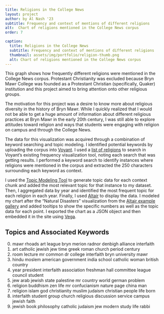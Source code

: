 ```yaml
---
title: Religions in the College News 
layout: project
author: by Al Nash '23 
subtitle: Frequency and context of mentions of different religions
alt:  Chart of religions mentioned in the College News corpus 
order: 7

caption: 
  title: Religions in the College News
  subtitle: Frequency and context of mentions of different religions
  thumbnail: assets/img/portfolio/religion-thumb.png 
  alt: Chart of religions mentioned in the College News corpus
---
```


<div id="vis"></div>

This graph shows how frequently different religions were mentioned in the College News corpus. Protestant Christianity was excluded because Bryn Mawr College was founded as a Protestant Christian (specifically, Quaker) institution and this project aimed to bring attention onto other religious groups.

The motivation for this project was a desire to know more about religious diversity in the history of Bryn Mawr. While I quickly realized that I would not be able to get a huge amount of information about different religious practices at Bryn Mawr in the early 20th century, I was still able to explore attitudes toward religion and ways that students were engaging with religion on campus and through the College News. 

The data for this visualization was acquired through a combination of keyword searching and topic modeling. I identified potential keywords by uploading the corpus into [Voyant](https://voyant-tools.org). I used a [list of religions](https://en.wikipedia.org/wiki/List_of_religions_and_spiritual_traditions) to search in Voyant’s existing frequency visualization tool, noting each search that was getting results. I performed a keyword search to identify instances where religions were mentioned in the corpus and extracted the 250 characters surrounding each keyword as context. 

I used the [Topic Modeling Tool](https://github.com/senderle/topic-modeling-tool) to generate topic data for each context chunk and added the most relevant topic for that instance to my dataset. Then, I aggregated data by year and identified the most frequent topic for each religion in each year. Finally, I used [Altair](https://altair-viz.github.io/index.html) to display the data. I modeled my chart after the “Natural Disasters” visualization from the [Altair example gallery](https://altair-viz.github.io/gallery/natural_disasters.html) and added tooltips to show the specific numbers as well as the topic data for each point. I exported the chart as a JSON object and then embedded it in the site using [Vega](https://vega.github.io).

## Topics and Associated Keywords

0. mawr rhoads art league bryn merion radnor denbigh alliance interfaith
1. art catholic jewish jew time greek roman church period century
2. room lecture mr common dr college interfaith bryn university mawr
3. hindu moslem american government india school catholic woman british country
4. year president interfaith association freshman hall committee league council student
5. jew arab jewish state palestine mr country world german problem
6. religion buddhism zen life mr confucianism nature page china man
7. religion islam god christianity muslim judaism christian people life born
8. interfaith student group church religious discussion service campus jewish faith
9. jewish book philosophy catholic judaism jew modern study life rabbi


<script type="text/javascript" src="https://cdn.jsdelivr.net/npm//vega@5"></script>
<script type="text/javascript" src="https://cdn.jsdelivr.net/npm//vega-lite@4.8.1"></script>
<script type="text/javascript" src="https://cdn.jsdelivr.net/npm//vega-embed@6"></script>
<script>
    (function(vegaEmbed) {
      var spec = {"config": {"view": {"width": 'container', "height": 'container'}}, "data": {"name": "data-91bd5213de7b17d5754417106a8c5340"}, "mark": {"type": "circle", "opacity": 0.8, "stroke": "black", "strokeWidth": 1}, "encoding": {"color": {"type": "nominal", "field": "religion", "legend": null}, "size": {"type": "quantitative", "field": "count", "legend": {"title": "Number of Mentions"}, "scale": {"range": [0, 1000]}}, "tooltip": [{"type": "quantitative", "field": "year", "title": "Year"}, {"type": "quantitative", "field": "count", "title": "Count"}, {"type": "nominal", "field": "topic", "title": "Top Topic"}], "x": {"type": "ordinal", "axis": {"labelAngle": 0}, "field": "year"}, "y": {"type": "nominal", "field": "religion"}}, "height": 500, "title": "Mentions of Non-Protestant Religions Over Time", "width": 700, "$schema": "https://vega.github.io/schema/vega-lite/v4.8.1.json", "datasets": {"data-91bd5213de7b17d5754417106a8c5340": [{"year": 1939, "religion": "Judaism", "count": 36, "topic": "5: jew arab jewish state palestine mr country world german problem"}, {"year": 1939, "religion": "Hinduism", "count": 2, "topic": "3: hindu moslem american government india school catholic woman british country"}, {"year": 1939, "religion": "Islam", "count": 2, "topic": "3: hindu moslem american government india school catholic woman british country"}, {"year": 1939, "religion": "Catholicism", "count": 4, "topic": "3: hindu moslem american government india school catholic woman british country"}, {"year": 1939, "religion": "Taoism", "count": 1, "topic": "1: art catholic jewish jew time greek roman church period century"}, {"year": 1939, "religion": "Buddhism", "count": 2, "topic": "1: art catholic jewish jew time greek roman church period century"}, {"year": 1939, "religion": "Shinto", "count": 1, "topic": "8: interfaith student group church religious discussion service campus jewish faith"}, {"year": 1917, "religion": "Catholicism", "count": 5, "topic": "0: mawr rhoads art league bryn merion radnor denbigh alliance interfaith"}, {"year": 1917, "religion": "Buddhism", "count": 1, "topic": "3: hindu moslem american government india school catholic woman british country"}, {"year": 1955, "religion": "Judaism", "count": 14, "topic": "9: jewish book philosophy catholic judaism jew modern study life rabbi"}, {"year": 1955, "religion": "Interfaith", "count": 2, "topic": "8: interfaith student group church religious discussion service campus jewish faith"}, {"year": 1955, "religion": "Buddhism", "count": 10, "topic": "6: religion buddhism zen life mr confucianism nature page china man"}, {"year": 1955, "religion": "Catholicism", "count": 7, "topic": "6: religion buddhism zen life mr confucianism nature page china man"}, {"year": 1955, "religion": "Islam", "count": 6, "topic": "3: hindu moslem american government india school catholic woman british country"}, {"year": 1955, "religion": "Shinto", "count": 1, "topic": "8: interfaith student group church religious discussion service campus jewish faith"}, {"year": 1960, "religion": "Catholicism", "count": 16, "topic": "2: room lecture mr common dr college interfaith bryn university mawr"}, {"year": 1960, "religion": "Interfaith", "count": 58, "topic": "8: interfaith student group church religious discussion service campus jewish faith"}, {"year": 1960, "religion": "Buddhism", "count": 13, "topic": "6: religion buddhism zen life mr confucianism nature page china man"}, {"year": 1960, "religion": "Hinduism", "count": 2, "topic": "6: religion buddhism zen life mr confucianism nature page china man"}, {"year": 1960, "religion": "Judaism", "count": 25, "topic": "8: interfaith student group church religious discussion service campus jewish faith"}, {"year": 1960, "religion": "Islam", "count": 6, "topic": "9: jewish book philosophy catholic judaism jew modern study life rabbi"}, {"year": 1960, "religion": "Taoism", "count": 1, "topic": "7: religion islam god christianity muslim judaism christian people life born"}, {"year": 1946, "religion": "Buddhism", "count": 1, "topic": "2: room lecture mr common dr college interfaith bryn university mawr"}, {"year": 1946, "religion": "Hinduism", "count": 10, "topic": "7: religion islam god christianity muslim judaism christian people life born"}, {"year": 1946, "religion": "Judaism", "count": 16, "topic": "5: jew arab jewish state palestine mr country world german problem"}, {"year": 1946, "religion": "Catholicism", "count": 3, "topic": "2: room lecture mr common dr college interfaith bryn university mawr"}, {"year": 1946, "religion": "Islam", "count": 1, "topic": "5: jew arab jewish state palestine mr country world german problem"}, {"year": 1924, "religion": "Catholicism", "count": 7, "topic": "3: hindu moslem american government india school catholic woman british country"}, {"year": 1924, "religion": "Judaism", "count": 7, "topic": "0: mawr rhoads art league bryn merion radnor denbigh alliance interfaith"}, {"year": 1924, "religion": "Islam", "count": 2, "topic": "3: hindu moslem american government india school catholic woman british country"}, {"year": 1924, "religion": "Confucianism", "count": 1, "topic": "1: art catholic jewish jew time greek roman church period century"}, {"year": 1924, "religion": "Hinduism", "count": 3, "topic": "3: hindu moslem american government india school catholic woman british country"}, {"year": 1961, "religion": "Buddhism", "count": 7, "topic": "6: religion buddhism zen life mr confucianism nature page china man"}, {"year": 1961, "religion": "Interfaith", "count": 45, "topic": "2: room lecture mr common dr college interfaith bryn university mawr"}, {"year": 1961, "religion": "Islam", "count": 5, "topic": "7: religion islam god christianity muslim judaism christian people life born"}, {"year": 1961, "religion": "Catholicism", "count": 6, "topic": "1: art catholic jewish jew time greek roman church period century"}, {"year": 1961, "religion": "Judaism", "count": 16, "topic": "9: jewish book philosophy catholic judaism jew modern study life rabbi"}, {"year": 1958, "religion": "Catholicism", "count": 15, "topic": "8: interfaith student group church religious discussion service campus jewish faith"}, {"year": 1958, "religion": "Interfaith", "count": 72, "topic": "8: interfaith student group church religious discussion service campus jewish faith"}, {"year": 1958, "religion": "Judaism", "count": 15, "topic": "8: interfaith student group church religious discussion service campus jewish faith"}, {"year": 1958, "religion": "Hinduism", "count": 1, "topic": "3: hindu moslem american government india school catholic woman british country"}, {"year": 1958, "religion": "Islam", "count": 1, "topic": "3: hindu moslem american government india school catholic woman british country"}, {"year": 1958, "religion": "Buddhism", "count": 1, "topic": "2: room lecture mr common dr college interfaith bryn university mawr"}, {"year": 1915, "religion": "Judaism", "count": 8, "topic": "0: mawr rhoads art league bryn merion radnor denbigh alliance interfaith"}, {"year": 1915, "religion": "Catholicism", "count": 6, "topic": "8: interfaith student group church religious discussion service campus jewish faith"}, {"year": 1915, "religion": "Hinduism", "count": 1, "topic": "0: mawr rhoads art league bryn merion radnor denbigh alliance interfaith"}, {"year": 1956, "religion": "Judaism", "count": 39, "topic": "9: jewish book philosophy catholic judaism jew modern study life rabbi"}, {"year": 1956, "religion": "Catholicism", "count": 3, "topic": "8: interfaith student group church religious discussion service campus jewish faith"}, {"year": 1956, "religion": "Interfaith", "count": 6, "topic": "4: year president interfaith association freshman hall committee league council student"}, {"year": 1956, "religion": "Islam", "count": 2, "topic": "8: interfaith student group church religious discussion service campus jewish faith"}, {"year": 1956, "religion": "Hinduism", "count": 1, "topic": "0: mawr rhoads art league bryn merion radnor denbigh alliance interfaith"}, {"year": 1962, "religion": "Interfaith", "count": 28, "topic": "2: room lecture mr common dr college interfaith bryn university mawr"}, {"year": 1962, "religion": "Buddhism", "count": 2, "topic": "2: room lecture mr common dr college interfaith bryn university mawr"}, {"year": 1962, "religion": "Hinduism", "count": 1, "topic": "2: room lecture mr common dr college interfaith bryn university mawr"}, {"year": 1962, "religion": "Judaism", "count": 4, "topic": "9: jewish book philosophy catholic judaism jew modern study life rabbi"}, {"year": 1962, "religion": "Islam", "count": 5, "topic": "5: jew arab jewish state palestine mr country world german problem"}, {"year": 1962, "religion": "Catholicism", "count": 2, "topic": "5: jew arab jewish state palestine mr country world german problem"}, {"year": 1930, "religion": "Islam", "count": 1, "topic": "3: hindu moslem american government india school catholic woman british country"}, {"year": 1930, "religion": "Judaism", "count": 28, "topic": "1: art catholic jewish jew time greek roman church period century"}, {"year": 1930, "religion": "Buddhism", "count": 3, "topic": "1: art catholic jewish jew time greek roman church period century"}, {"year": 1930, "religion": "Catholicism", "count": 5, "topic": "9: jewish book philosophy catholic judaism jew modern study life rabbi"}, {"year": 1964, "religion": "Catholicism", "count": 7, "topic": "9: jewish book philosophy catholic judaism jew modern study life rabbi"}, {"year": 1964, "religion": "Interfaith", "count": 64, "topic": "8: interfaith student group church religious discussion service campus jewish faith"}, {"year": 1964, "religion": "Judaism", "count": 6, "topic": "8: interfaith student group church religious discussion service campus jewish faith"}, {"year": 1964, "religion": "Islam", "count": 8, "topic": "7: religion islam god christianity muslim judaism christian people life born"}, {"year": 1964, "religion": "Hinduism", "count": 1, "topic": "2: room lecture mr common dr college interfaith bryn university mawr"}, {"year": 1964, "religion": "Zoroastrianism", "count": 4, "topic": "6: religion buddhism zen life mr confucianism nature page china man"}, {"year": 1964, "religion": "Druze", "count": 1, "topic": "5: jew arab jewish state palestine mr country world german problem"}, {"year": 1964, "religion": "Taoism", "count": 1, "topic": "0: mawr rhoads art league bryn merion radnor denbigh alliance interfaith"}, {"year": 1964, "religion": "Buddhism", "count": 1, "topic": "8: interfaith student group church religious discussion service campus jewish faith"}, {"year": 1954, "religion": "Hinduism", "count": 2, "topic": "3: hindu moslem american government india school catholic woman british country"}, {"year": 1954, "religion": "Catholicism", "count": 20, "topic": "3: hindu moslem american government india school catholic woman british country"}, {"year": 1954, "religion": "Judaism", "count": 21, "topic": "9: jewish book philosophy catholic judaism jew modern study life rabbi"}, {"year": 1954, "religion": "Baha'i", "count": 1, "topic": "7: religion islam god christianity muslim judaism christian people life born"}, {"year": 1954, "religion": "Interfaith", "count": 1, "topic": "8: interfaith student group church religious discussion service campus jewish faith"}, {"year": 1954, "religion": "Islam", "count": 4, "topic": "3: hindu moslem american government india school catholic woman british country"}, {"year": 1927, "religion": "Catholicism", "count": 14, "topic": "1: art catholic jewish jew time greek roman church period century"}, {"year": 1927, "religion": "Judaism", "count": 27, "topic": "5: jew arab jewish state palestine mr country world german problem"}, {"year": 1927, "religion": "Islam", "count": 26, "topic": "7: religion islam god christianity muslim judaism christian people life born"}, {"year": 1927, "religion": "Buddhism", "count": 15, "topic": "1: art catholic jewish jew time greek roman church period century"}, {"year": 1927, "religion": "Hinduism", "count": 3, "topic": "7: religion islam god christianity muslim judaism christian people life born"}, {"year": 1927, "religion": "Jainism", "count": 1, "topic": "1: art catholic jewish jew time greek roman church period century"}, {"year": 1944, "religion": "Catholicism", "count": 6, "topic": "1: art catholic jewish jew time greek roman church period century"}, {"year": 1944, "religion": "Buddhism", "count": 2, "topic": "6: religion buddhism zen life mr confucianism nature page china man"}, {"year": 1944, "religion": "Hinduism", "count": 1, "topic": "6: religion buddhism zen life mr confucianism nature page china man"}, {"year": 1944, "religion": "Judaism", "count": 3, "topic": "5: jew arab jewish state palestine mr country world german problem"}, {"year": 1944, "religion": "Baha'i", "count": 1, "topic": "0: mawr rhoads art league bryn merion radnor denbigh alliance interfaith"}, {"year": 1949, "religion": "Catholicism", "count": 5, "topic": "3: hindu moslem american government india school catholic woman british country"}, {"year": 1949, "religion": "Judaism", "count": 7, "topic": "2: room lecture mr common dr college interfaith bryn university mawr"}, {"year": 1940, "religion": "Judaism", "count": 7, "topic": "2: room lecture mr common dr college interfaith bryn university mawr"}, {"year": 1940, "religion": "Catholicism", "count": 9, "topic": "1: art catholic jewish jew time greek roman church period century"}, {"year": 1940, "religion": "Islam", "count": 1, "topic": "3: hindu moslem american government india school catholic woman british country"}, {"year": 1931, "religion": "Catholicism", "count": 5, "topic": "0: mawr rhoads art league bryn merion radnor denbigh alliance interfaith"}, {"year": 1931, "religion": "Hinduism", "count": 13, "topic": "3: hindu moslem american government india school catholic woman british country"}, {"year": 1931, "religion": "Islam", "count": 9, "topic": "7: religion islam god christianity muslim judaism christian people life born"}, {"year": 1931, "religion": "Judaism", "count": 6, "topic": "5: jew arab jewish state palestine mr country world german problem"}, {"year": 1931, "religion": "Baha'i", "count": 1, "topic": "0: mawr rhoads art league bryn merion radnor denbigh alliance interfaith"}, {"year": 1948, "religion": "Hinduism", "count": 10, "topic": "3: hindu moslem american government india school catholic woman british country"}, {"year": 1948, "religion": "Catholicism", "count": 5, "topic": "6: religion buddhism zen life mr confucianism nature page china man"}, {"year": 1948, "religion": "Buddhism", "count": 1, "topic": "2: room lecture mr common dr college interfaith bryn university mawr"}, {"year": 1948, "religion": "Interfaith", "count": 2, "topic": "4: year president interfaith association freshman hall committee league council student"}, {"year": 1948, "religion": "Judaism", "count": 5, "topic": "2: room lecture mr common dr college interfaith bryn university mawr"}, {"year": 1948, "religion": "Islam", "count": 3, "topic": "3: hindu moslem american government india school catholic woman british country"}, {"year": 1921, "religion": "Hinduism", "count": 2, "topic": "4: year president interfaith association freshman hall committee league council student"}, {"year": 1921, "religion": "Judaism", "count": 6, "topic": "1: art catholic jewish jew time greek roman church period century"}, {"year": 1921, "religion": "Buddhism", "count": 1, "topic": "3: hindu moslem american government india school catholic woman british country"}, {"year": 1921, "religion": "Catholicism", "count": 2, "topic": "0: mawr rhoads art league bryn merion radnor denbigh alliance interfaith"}, {"year": 1921, "religion": "Islam", "count": 1, "topic": "2: room lecture mr common dr college interfaith bryn university mawr"}, {"year": 1966, "religion": "Interfaith", "count": 47, "topic": "8: interfaith student group church religious discussion service campus jewish faith"}, {"year": 1966, "religion": "Catholicism", "count": 13, "topic": "8: interfaith student group church religious discussion service campus jewish faith"}, {"year": 1966, "religion": "Islam", "count": 2, "topic": "1: art catholic jewish jew time greek roman church period century"}, {"year": 1966, "religion": "Buddhism", "count": 5, "topic": "6: religion buddhism zen life mr confucianism nature page china man"}, {"year": 1966, "religion": "Judaism", "count": 25, "topic": "8: interfaith student group church religious discussion service campus jewish faith"}, {"year": 1966, "religion": "Hinduism", "count": 1, "topic": "8: interfaith student group church religious discussion service campus jewish faith"}, {"year": 1925, "religion": "Catholicism", "count": 4, "topic": "3: hindu moslem american government india school catholic woman british country"}, {"year": 1925, "religion": "Judaism", "count": 9, "topic": "1: art catholic jewish jew time greek roman church period century"}, {"year": 1925, "religion": "Hinduism", "count": 6, "topic": "3: hindu moslem american government india school catholic woman british country"}, {"year": 1951, "religion": "Catholicism", "count": 17, "topic": "1: art catholic jewish jew time greek roman church period century"}, {"year": 1951, "religion": "Judaism", "count": 6, "topic": "1: art catholic jewish jew time greek roman church period century"}, {"year": 1951, "religion": "Hinduism", "count": 8, "topic": "3: hindu moslem american government india school catholic woman british country"}, {"year": 1951, "religion": "Islam", "count": 8, "topic": "3: hindu moslem american government india school catholic woman british country"}, {"year": 1951, "religion": "Confucianism", "count": 1, "topic": "7: religion islam god christianity muslim judaism christian people life born"}, {"year": 1965, "religion": "Interfaith", "count": 48, "topic": "2: room lecture mr common dr college interfaith bryn university mawr"}, {"year": 1965, "religion": "Islam", "count": 2, "topic": "4: year president interfaith association freshman hall committee league council student"}, {"year": 1965, "religion": "Judaism", "count": 6, "topic": "5: jew arab jewish state palestine mr country world german problem"}, {"year": 1965, "religion": "Buddhism", "count": 5, "topic": "2: room lecture mr common dr college interfaith bryn university mawr"}, {"year": 1965, "religion": "Hinduism", "count": 2, "topic": "2: room lecture mr common dr college interfaith bryn university mawr"}, {"year": 1965, "religion": "Catholicism", "count": 3, "topic": "2: room lecture mr common dr college interfaith bryn university mawr"}, {"year": 1916, "religion": "Judaism", "count": 8, "topic": "0: mawr rhoads art league bryn merion radnor denbigh alliance interfaith"}, {"year": 1916, "religion": "Catholicism", "count": 1, "topic": "0: mawr rhoads art league bryn merion radnor denbigh alliance interfaith"}, {"year": 1943, "religion": "Catholicism", "count": 10, "topic": "4: year president interfaith association freshman hall committee league council student"}, {"year": 1943, "religion": "Judaism", "count": 6, "topic": "5: jew arab jewish state palestine mr country world german problem"}, {"year": 1943, "religion": "Hinduism", "count": 3, "topic": "7: religion islam god christianity muslim judaism christian people life born"}, {"year": 1943, "religion": "Islam", "count": 3, "topic": "7: religion islam god christianity muslim judaism christian people life born"}, {"year": 1943, "religion": "Confucianism", "count": 13, "topic": "6: religion buddhism zen life mr confucianism nature page china man"}, {"year": 1943, "religion": "Buddhism", "count": 11, "topic": "6: religion buddhism zen life mr confucianism nature page china man"}, {"year": 1943, "religion": "Taoism", "count": 5, "topic": "6: religion buddhism zen life mr confucianism nature page china man"}, {"year": 1920, "religion": "Hinduism", "count": 3, "topic": "2: room lecture mr common dr college interfaith bryn university mawr"}, {"year": 1920, "religion": "Catholicism", "count": 1, "topic": "2: room lecture mr common dr college interfaith bryn university mawr"}, {"year": 1920, "religion": "Judaism", "count": 8, "topic": "2: room lecture mr common dr college interfaith bryn university mawr"}, {"year": 1920, "religion": "Buddhism", "count": 1, "topic": "6: religion buddhism zen life mr confucianism nature page china man"}, {"year": 1920, "religion": "Confucianism", "count": 1, "topic": "6: religion buddhism zen life mr confucianism nature page china man"}, {"year": 1920, "religion": "Taoism", "count": 1, "topic": "6: religion buddhism zen life mr confucianism nature page china man"}, {"year": 1938, "religion": "Judaism", "count": 23, "topic": "5: jew arab jewish state palestine mr country world german problem"}, {"year": 1938, "religion": "Buddhism", "count": 4, "topic": "1: art catholic jewish jew time greek roman church period century"}, {"year": 1938, "religion": "Catholicism", "count": 11, "topic": "5: jew arab jewish state palestine mr country world german problem"}, {"year": 1938, "religion": "Hinduism", "count": 11, "topic": "3: hindu moslem american government india school catholic woman british country"}, {"year": 1938, "religion": "Islam", "count": 1, "topic": "1: art catholic jewish jew time greek roman church period century"}, {"year": 1935, "religion": "Judaism", "count": 4, "topic": "5: jew arab jewish state palestine mr country world german problem"}, {"year": 1935, "religion": "Hinduism", "count": 8, "topic": "6: religion buddhism zen life mr confucianism nature page china man"}, {"year": 1935, "religion": "Sikhism", "count": 1, "topic": "5: jew arab jewish state palestine mr country world german problem"}, {"year": 1935, "religion": "Buddhism", "count": 3, "topic": "1: art catholic jewish jew time greek roman church period century"}, {"year": 1935, "religion": "Confucianism", "count": 1, "topic": "1: art catholic jewish jew time greek roman church period century"}, {"year": 1935, "religion": "Taoism", "count": 2, "topic": "1: art catholic jewish jew time greek roman church period century"}, {"year": 1935, "religion": "Catholicism", "count": 1, "topic": "5: jew arab jewish state palestine mr country world german problem"}, {"year": 1963, "religion": "Interfaith", "count": 62, "topic": "2: room lecture mr common dr college interfaith bryn university mawr"}, {"year": 1963, "religion": "Buddhism", "count": 15, "topic": "3: hindu moslem american government india school catholic woman british country"}, {"year": 1963, "religion": "Hinduism", "count": 4, "topic": "1: art catholic jewish jew time greek roman church period century"}, {"year": 1963, "religion": "Islam", "count": 37, "topic": "7: religion islam god christianity muslim judaism christian people life born"}, {"year": 1963, "religion": "Judaism", "count": 10, "topic": "9: jewish book philosophy catholic judaism jew modern study life rabbi"}, {"year": 1963, "religion": "Catholicism", "count": 2, "topic": "0: mawr rhoads art league bryn merion radnor denbigh alliance interfaith"}, {"year": 1968, "religion": "Catholicism", "count": 9, "topic": "3: hindu moslem american government india school catholic woman british country"}, {"year": 1968, "religion": "Interfaith", "count": 40, "topic": "8: interfaith student group church religious discussion service campus jewish faith"}, {"year": 1968, "religion": "Judaism", "count": 22, "topic": "2: room lecture mr common dr college interfaith bryn university mawr"}, {"year": 1968, "religion": "Islam", "count": 2, "topic": "1: art catholic jewish jew time greek roman church period century"}, {"year": 1968, "religion": "Buddhism", "count": 7, "topic": "6: religion buddhism zen life mr confucianism nature page china man"}, {"year": 1968, "religion": "Hinduism", "count": 2, "topic": "9: jewish book philosophy catholic judaism jew modern study life rabbi"}, {"year": 1923, "religion": "Judaism", "count": 30, "topic": "7: religion islam god christianity muslim judaism christian people life born"}, {"year": 1923, "religion": "Catholicism", "count": 10, "topic": "9: jewish book philosophy catholic judaism jew modern study life rabbi"}, {"year": 1923, "religion": "Islam", "count": 7, "topic": "7: religion islam god christianity muslim judaism christian people life born"}, {"year": 1923, "religion": "Buddhism", "count": 2, "topic": "2: room lecture mr common dr college interfaith bryn university mawr"}, {"year": 1923, "religion": "Confucianism", "count": 4, "topic": "7: religion islam god christianity muslim judaism christian people life born"}, {"year": 1923, "religion": "Taoism", "count": 1, "topic": "6: religion buddhism zen life mr confucianism nature page china man"}, {"year": 1933, "religion": "Buddhism", "count": 2, "topic": "1: art catholic jewish jew time greek roman church period century"}, {"year": 1933, "religion": "Catholicism", "count": 7, "topic": "0: mawr rhoads art league bryn merion radnor denbigh alliance interfaith"}, {"year": 1933, "religion": "Judaism", "count": 5, "topic": "5: jew arab jewish state palestine mr country world german problem"}, {"year": 1933, "religion": "Islam", "count": 2, "topic": "1: art catholic jewish jew time greek roman church period century"}, {"year": 1933, "religion": "Hinduism", "count": 1, "topic": "9: jewish book philosophy catholic judaism jew modern study life rabbi"}, {"year": 1952, "religion": "Catholicism", "count": 17, "topic": "3: hindu moslem american government india school catholic woman british country"}, {"year": 1952, "religion": "Judaism", "count": 16, "topic": "3: hindu moslem american government india school catholic woman british country"}, {"year": 1952, "religion": "Shinto", "count": 1, "topic": "3: hindu moslem american government india school catholic woman british country"}, {"year": 1952, "religion": "Hinduism", "count": 8, "topic": "7: religion islam god christianity muslim judaism christian people life born"}, {"year": 1952, "religion": "Islam", "count": 23, "topic": "7: religion islam god christianity muslim judaism christian people life born"}, {"year": 1947, "religion": "Judaism", "count": 19, "topic": "5: jew arab jewish state palestine mr country world german problem"}, {"year": 1947, "religion": "Catholicism", "count": 2, "topic": "5: jew arab jewish state palestine mr country world german problem"}, {"year": 1947, "religion": "Hinduism", "count": 6, "topic": "1: art catholic jewish jew time greek roman church period century"}, {"year": 1947, "religion": "Islam", "count": 15, "topic": "2: room lecture mr common dr college interfaith bryn university mawr"}, {"year": 1947, "religion": "Buddhism", "count": 1, "topic": "1: art catholic jewish jew time greek roman church period century"}, {"year": 1934, "religion": "Catholicism", "count": 13, "topic": "3: hindu moslem american government india school catholic woman british country"}, {"year": 1934, "religion": "Judaism", "count": 17, "topic": "5: jew arab jewish state palestine mr country world german problem"}, {"year": 1934, "religion": "Islam", "count": 3, "topic": "8: interfaith student group church religious discussion service campus jewish faith"}, {"year": 1934, "religion": "Buddhism", "count": 1, "topic": "7: religion islam god christianity muslim judaism christian people life born"}, {"year": 1922, "religion": "Islam", "count": 1, "topic": "1: art catholic jewish jew time greek roman church period century"}, {"year": 1922, "religion": "Baha'i", "count": 1, "topic": "0: mawr rhoads art league bryn merion radnor denbigh alliance interfaith"}, {"year": 1922, "religion": "Buddhism", "count": 3, "topic": "6: religion buddhism zen life mr confucianism nature page china man"}, {"year": 1922, "religion": "Hinduism", "count": 12, "topic": "3: hindu moslem american government india school catholic woman british country"}, {"year": 1922, "religion": "Judaism", "count": 7, "topic": "5: jew arab jewish state palestine mr country world german problem"}, {"year": 1922, "religion": "Catholicism", "count": 3, "topic": "1: art catholic jewish jew time greek roman church period century"}, {"year": 1959, "religion": "Interfaith", "count": 67, "topic": "8: interfaith student group church religious discussion service campus jewish faith"}, {"year": 1959, "religion": "Judaism", "count": 11, "topic": "8: interfaith student group church religious discussion service campus jewish faith"}, {"year": 1959, "religion": "Buddhism", "count": 8, "topic": "6: religion buddhism zen life mr confucianism nature page china man"}, {"year": 1959, "religion": "Catholicism", "count": 19, "topic": "8: interfaith student group church religious discussion service campus jewish faith"}, {"year": 1945, "religion": "Catholicism", "count": 5, "topic": "4: year president interfaith association freshman hall committee league council student"}, {"year": 1945, "religion": "Islam", "count": 1, "topic": "6: religion buddhism zen life mr confucianism nature page china man"}, {"year": 1945, "religion": "Judaism", "count": 10, "topic": "5: jew arab jewish state palestine mr country world german problem"}, {"year": 1919, "religion": "Buddhism", "count": 1, "topic": "6: religion buddhism zen life mr confucianism nature page china man"}, {"year": 1919, "religion": "Confucianism", "count": 2, "topic": "6: religion buddhism zen life mr confucianism nature page china man"}, {"year": 1919, "religion": "Judaism", "count": 8, "topic": "5: jew arab jewish state palestine mr country world german problem"}, {"year": 1919, "religion": "Taoism", "count": 1, "topic": "6: religion buddhism zen life mr confucianism nature page china man"}, {"year": 1919, "religion": "Catholicism", "count": 3, "topic": "8: interfaith student group church religious discussion service campus jewish faith"}, {"year": 1919, "religion": "Islam", "count": 4, "topic": "2: room lecture mr common dr college interfaith bryn university mawr"}, {"year": 1953, "religion": "Catholicism", "count": 13, "topic": "1: art catholic jewish jew time greek roman church period century"}, {"year": 1953, "religion": "Hinduism", "count": 2, "topic": "3: hindu moslem american government india school catholic woman british country"}, {"year": 1953, "religion": "Islam", "count": 6, "topic": "1: art catholic jewish jew time greek roman church period century"}, {"year": 1953, "religion": "Judaism", "count": 23, "topic": "9: jewish book philosophy catholic judaism jew modern study life rabbi"}, {"year": 1953, "religion": "Shinto", "count": 1, "topic": "3: hindu moslem american government india school catholic woman british country"}, {"year": 1953, "religion": "Buddhism", "count": 1, "topic": "2: room lecture mr common dr college interfaith bryn university mawr"}, {"year": 1936, "religion": "Islam", "count": 5, "topic": "1: art catholic jewish jew time greek roman church period century"}, {"year": 1936, "religion": "Hinduism", "count": 1, "topic": "3: hindu moslem american government india school catholic woman british country"}, {"year": 1936, "religion": "Catholicism", "count": 12, "topic": "5: jew arab jewish state palestine mr country world german problem"}, {"year": 1936, "religion": "Judaism", "count": 8, "topic": "5: jew arab jewish state palestine mr country world german problem"}, {"year": 1957, "religion": "Buddhism", "count": 20, "topic": "6: religion buddhism zen life mr confucianism nature page china man"}, {"year": 1957, "religion": "Interfaith", "count": 22, "topic": "2: room lecture mr common dr college interfaith bryn university mawr"}, {"year": 1957, "religion": "Catholicism", "count": 7, "topic": "8: interfaith student group church religious discussion service campus jewish faith"}, {"year": 1957, "religion": "Islam", "count": 8, "topic": "3: hindu moslem american government india school catholic woman british country"}, {"year": 1957, "religion": "Judaism", "count": 10, "topic": "5: jew arab jewish state palestine mr country world german problem"}, {"year": 1957, "religion": "Confucianism", "count": 16, "topic": "6: religion buddhism zen life mr confucianism nature page china man"}, {"year": 1957, "religion": "Hinduism", "count": 6, "topic": "2: room lecture mr common dr college interfaith bryn university mawr"}, {"year": 1957, "religion": "Taoism", "count": 1, "topic": "6: religion buddhism zen life mr confucianism nature page china man"}, {"year": 1926, "religion": "Judaism", "count": 16, "topic": "5: jew arab jewish state palestine mr country world german problem"}, {"year": 1926, "religion": "Catholicism", "count": 10, "topic": "5: jew arab jewish state palestine mr country world german problem"}, {"year": 1926, "religion": "Hinduism", "count": 1, "topic": "2: room lecture mr common dr college interfaith bryn university mawr"}, {"year": 1926, "religion": "Islam", "count": 1, "topic": "2: room lecture mr common dr college interfaith bryn university mawr"}, {"year": 1926, "religion": "Buddhism", "count": 1, "topic": "1: art catholic jewish jew time greek roman church period century"}, {"year": 1918, "religion": "Buddhism", "count": 5, "topic": "7: religion islam god christianity muslim judaism christian people life born"}, {"year": 1918, "religion": "Confucianism", "count": 1, "topic": "7: religion islam god christianity muslim judaism christian people life born"}, {"year": 1918, "religion": "Hinduism", "count": 6, "topic": "7: religion islam god christianity muslim judaism christian people life born"}, {"year": 1918, "religion": "Catholicism", "count": 1, "topic": "8: interfaith student group church religious discussion service campus jewish faith"}, {"year": 1918, "religion": "Judaism", "count": 1, "topic": "3: hindu moslem american government india school catholic woman british country"}, {"year": 1918, "religion": "Islam", "count": 3, "topic": "7: religion islam god christianity muslim judaism christian people life born"}, {"year": 1967, "religion": "Catholicism", "count": 7, "topic": "1: art catholic jewish jew time greek roman church period century"}, {"year": 1967, "religion": "Interfaith", "count": 22, "topic": "8: interfaith student group church religious discussion service campus jewish faith"}, {"year": 1967, "religion": "Judaism", "count": 27, "topic": "8: interfaith student group church religious discussion service campus jewish faith"}, {"year": 1967, "religion": "Zoroastrianism", "count": 1, "topic": "1: art catholic jewish jew time greek roman church period century"}, {"year": 1967, "religion": "Buddhism", "count": 2, "topic": "8: interfaith student group church religious discussion service campus jewish faith"}, {"year": 1967, "religion": "Islam", "count": 1, "topic": "2: room lecture mr common dr college interfaith bryn university mawr"}, {"year": 1932, "religion": "Hinduism", "count": 2, "topic": "3: hindu moslem american government india school catholic woman british country"}, {"year": 1932, "religion": "Islam", "count": 3, "topic": "3: hindu moslem american government india school catholic woman british country"}, {"year": 1932, "religion": "Catholicism", "count": 8, "topic": "9: jewish book philosophy catholic judaism jew modern study life rabbi"}, {"year": 1932, "religion": "Judaism", "count": 16, "topic": "1: art catholic jewish jew time greek roman church period century"}, {"year": 1932, "religion": "Buddhism", "count": 10, "topic": "1: art catholic jewish jew time greek roman church period century"}, {"year": 1932, "religion": "Taoism", "count": 1, "topic": "6: religion buddhism zen life mr confucianism nature page china man"}, {"year": 1932, "religion": "Confucianism", "count": 1, "topic": "6: religion buddhism zen life mr confucianism nature page china man"}, {"year": 1942, "religion": "Judaism", "count": 6, "topic": "5: jew arab jewish state palestine mr country world german problem"}, {"year": 1942, "religion": "Catholicism", "count": 8, "topic": "2: room lecture mr common dr college interfaith bryn university mawr"}, {"year": 1942, "religion": "Hinduism", "count": 2, "topic": "3: hindu moslem american government india school catholic woman british country"}, {"year": 1942, "religion": "Islam", "count": 6, "topic": "7: religion islam god christianity muslim judaism christian people life born"}, {"year": 1928, "religion": "Hinduism", "count": 6, "topic": "5: jew arab jewish state palestine mr country world german problem"}, {"year": 1928, "religion": "Judaism", "count": 7, "topic": "5: jew arab jewish state palestine mr country world german problem"}, {"year": 1928, "religion": "Catholicism", "count": 5, "topic": "3: hindu moslem american government india school catholic woman british country"}, {"year": 1928, "religion": "Buddhism", "count": 4, "topic": "1: art catholic jewish jew time greek roman church period century"}, {"year": 1950, "religion": "Catholicism", "count": 4, "topic": "3: hindu moslem american government india school catholic woman british country"}, {"year": 1950, "religion": "Judaism", "count": 8, "topic": "5: jew arab jewish state palestine mr country world german problem"}, {"year": 1950, "religion": "Hinduism", "count": 4, "topic": "5: jew arab jewish state palestine mr country world german problem"}, {"year": 1950, "religion": "Buddhism", "count": 3, "topic": "1: art catholic jewish jew time greek roman church period century"}, {"year": 1950, "religion": "Zoroastrianism", "count": 1, "topic": "1: art catholic jewish jew time greek roman church period century"}, {"year": 1929, "religion": "Catholicism", "count": 6, "topic": "9: jewish book philosophy catholic judaism jew modern study life rabbi"}, {"year": 1929, "religion": "Judaism", "count": 10, "topic": "1: art catholic jewish jew time greek roman church period century"}, {"year": 1929, "religion": "Hinduism", "count": 5, "topic": "5: jew arab jewish state palestine mr country world german problem"}, {"year": 1929, "religion": "Buddhism", "count": 1, "topic": "3: hindu moslem american government india school catholic woman british country"}, {"year": 1937, "religion": "Catholicism", "count": 7, "topic": "3: hindu moslem american government india school catholic woman british country"}, {"year": 1937, "religion": "Judaism", "count": 22, "topic": "1: art catholic jewish jew time greek roman church period century"}, {"year": 1937, "religion": "Hinduism", "count": 8, "topic": "3: hindu moslem american government india school catholic woman british country"}, {"year": 1937, "religion": "Baha'i", "count": 2, "topic": "2: room lecture mr common dr college interfaith bryn university mawr"}, {"year": 1941, "religion": "Judaism", "count": 10, "topic": "5: jew arab jewish state palestine mr country world german problem"}, {"year": 1941, "religion": "Catholicism", "count": 5, "topic": "2: room lecture mr common dr college interfaith bryn university mawr"}, {"year": 1941, "religion": "Hinduism", "count": 1, "topic": "3: hindu moslem american government india school catholic woman british country"}, {"year": 1914, "religion": "Catholicism", "count": 1, "topic": "0: mawr rhoads art league bryn merion radnor denbigh alliance interfaith"}]}}
      var embedOpt = {"renderer": "svg", "mode": "vega-lite"};

      function showError(el, error){
          el.innerHTML = ('<div class="error" style="color:red;">'
                          + '<p>JavaScript Error: ' + error.message + '</p>'
                          + "<p>See the javascript console for the full traceback.</p>"
                          + '</div>');
          throw error;
      }
      const el = document.getElementById('vis');
      vegaEmbed("#vis", spec, embedOpt)
        .catch(error => showError(el, error));
    })(vegaEmbed);

  </script>
